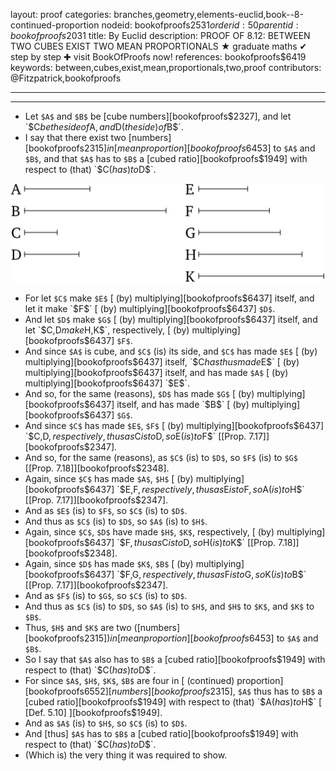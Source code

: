layout: proof
categories: branches,geometry,elements-euclid,book--8-continued-proportion
nodeid: bookofproofs$2531
orderid: 50
parentid: bookofproofs$2031
title: By Euclid
description: PROOF OF 8.12: BETWEEN TWO CUBES EXIST TWO MEAN PROPORTIONALS &#9733; graduate maths &#10004; step by step &#10010; visit BookOfProofs now!
references: bookofproofs$6419
keywords: between,cubes,exist,mean,proportionals,two,proof
contributors: @Fitzpatrick,bookofproofs

---


---



* Let `$A$` and `$B$` be [cube numbers][bookofproofs$2327], and let `$C$` be the side of `$A$`, and `$D$` (the side) of `$B$`.
* I say that there exist two [numbers][bookofproofs$2315] in [mean proportion][bookofproofs$6453] to `$A$` and `$B$`, and that `$A$` has to `$B$` a [cubed ratio][bookofproofs$1949] with respect to (that) `$C$` (has) to `$D$`.

![fig12e](https://github.com/bookofproofs/bookofproofs.github.io/blob/main/_sources/_assets/images/euclid/Book08/fig12e.png?raw=true)

* For let `$C$` make `$E$` [ (by) multiplying][bookofproofs$6437] itself, and let it make `$F$` [ (by) multiplying][bookofproofs$6437] `$D$`.
* And let `$D$` make `$G$` [ (by) multiplying][bookofproofs$6437] itself, and let `$C$`, `$D$` make `$H$`, `$K$`, respectively, [ (by) multiplying][bookofproofs$6437] `$F$`.
* And since `$A$` is cube, and `$C$` (is) its side, and `$C$` has made `$E$` [ (by) multiplying][bookofproofs$6437] itself, `$C$` has thus made `$E$` [ (by) multiplying][bookofproofs$6437] itself, and has made `$A$` [ (by) multiplying][bookofproofs$6437] `$E$`.
* And so, for the same (reasons), `$D$` has made `$G$` [ (by) multiplying][bookofproofs$6437] itself, and has made `$B$` [ (by) multiplying][bookofproofs$6437] `$G$`.
* And since `$C$` has made `$E$`, `$F$` [ (by) multiplying][bookofproofs$6437] `$C$`, `$D$`, respectively, thus as `$C$` is to `$D$`, so `$E$` (is) to `$F$` [[Prop. 7.17]][bookofproofs$2347].
* And so, for the same (reasons), as `$C$` (is) to `$D$`, so `$F$` (is) to `$G$` [[Prop. 7.18]][bookofproofs$2348].
* Again, since `$C$` has made `$A$`, `$H$` [ (by) multiplying][bookofproofs$6437] `$E$`, `$F$`, respectively, thus as `$E$` is to `$F$`, so `$A$` (is) to `$H$` [[Prop. 7.17]][bookofproofs$2347].
* And as `$E$` (is) to `$F$`, so `$C$` (is) to `$D$`.
* And thus as `$C$` (is) to `$D$`, so `$A$` (is) to `$H$`.
* Again, since `$C$`, `$D$` have made `$H$`, `$K$`, respectively, [ (by) multiplying][bookofproofs$6437] `$F$`, thus as `$C$` is to `$D$`, so `$H$` (is) to `$K$` [[Prop. 7.18]][bookofproofs$2348].
* Again, since `$D$` has made `$K$`, `$B$` [ (by) multiplying][bookofproofs$6437] `$F$`, `$G$`, respectively, thus as `$F$` is to `$G$`, so `$K$` (is) to `$B$` [[Prop. 7.17]][bookofproofs$2347].
* And as `$F$` (is) to `$G$`, so `$C$` (is) to `$D$`.
* And thus as `$C$` (is) to `$D$`, so `$A$` (is) to `$H$`, and `$H$` to `$K$`, and `$K$` to `$B$`.
* Thus, `$H$` and `$K$` are two ([numbers][bookofproofs$2315]) in [mean proportion][bookofproofs$6453] to `$A$` and `$B$`.
* So I say that `$A$` also has to `$B$` a [cubed ratio][bookofproofs$1949] with respect to (that) `$C$` (has) to `$D$`.
* For since `$A$`, `$H$`, `$K$`, `$B$` are four in [ (continued) proportion][bookofproofs$6552] [numbers][bookofproofs$2315], `$A$` thus has to `$B$` a [cubed ratio][bookofproofs$1949] with respect to (that) `$A$` (has) to `$H$` [ [Def. 5.10] ][bookofproofs$1949].
* And as `$A$` (is) to `$H$`, so `$C$` (is) to `$D$`.
* And [thus] `$A$` has to `$B$` a [cubed ratio][bookofproofs$1949] with respect to (that) `$C$` (has) to `$D$`.
* (Which is) the very thing it was required to show.
